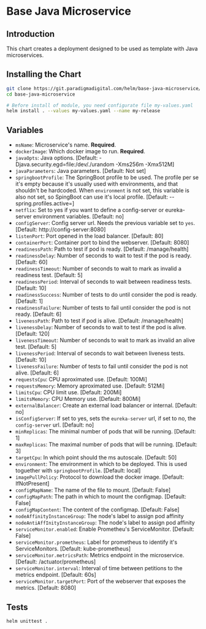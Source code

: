 # Base Java Microservice

## Introduction
This chart creates a deployment designed to be used as template with Java microservices.

## Installing the Chart
```bash
git clone https://git.paradigmadigital.com/helm/base-java-microservice/
cd base-java-microservice

# Before install of module, you need configurate file my-values.yaml
helm install . --values my-values.yaml --name my-release
```

## Variables

* `msName`: Microservice's name. **Required**.
* `dockerImage`: Which docker image to run. **Required**.
* `javaOpts`: Java options. [Default: -Djava.security.egd=file:/dev/./urandom
  -Xms256m -Xmx512M]
* `javaParameters`: Java parameters. [Default: Not set]
* `springbootProfile`: The SpringBoot profile to be used. The profile per se
  it's empty because it's usually used with environments, and that shouldn't be
  hardcoded. When `environment` is not set, this variable is also not set, so
  SpingBoot can use it's local profile. [Default: --spring.profiles.active=]
* `netflix`: Set to yes if you want to define a config-server or eureka-server
  environment variables. [Default: no]
* `configServer`: Config server url. Needs the previous variable set to `yes`.
  [Default: http://config-server:8080]
* `listenPort`: Port opened in the load balancer. [Default: 80]
* `containerPort`: Container port to bind the webserver. [Default: 8080]
* `readinessPath`: Path to test if pod is ready. [Default: /manage/health]
* `readinessDelay`: Number of seconds to wait to test if the pod is ready.
  [Default: 60]
* `readinessTimeout`: Number of seconds to wait to mark as invalid a readiness
  test. [Default: 5]
* `readinessPeriod`: Interval of seconds to wait between readiness tests.
  [Default: 10]
* `readinessSuccess`: Number of tests to do until consider the pod is ready.
  [Default: 1]
* `readinessFailure`: Number of tests to fail until consider the pod is not
  ready. [Default: 6]
* `livenessPath`: Path to test if pod is alive. [Default: /manage/health]
* `livenessDelay`: Number of seconds to wait to test if the pod is alive.
  [Default: 120]
* `livenessTimeout`: Number of seconds to wait to mark as invalid an alive test.
  [Default: 5]
* `livenessPeriod`: Interval of seconds to wait between liveness tests.
  [Default: 10]
* `livenessFailure`: Number of tests to fail until consider the pod is not
  alive. [Default: 6]
* `requestsCpu`: CPU aproximated use. [Default: 100Mi]
* `requestsMemory`: Memory aproximated use. [Default: 512Mi]
* `limitsCpu`: CPU limit use. [Default: 200Mi]
* `limitsMemory`: CPU Memory use. [Default: 800Mi]
* `externalBalancer`: Create an external load balancer or internal. [Default:
  no]
* `isConfigServer`: If set to yes, sets the `eureka-server` url, if set to no,
  the `config-server` url. [Default: no]
* `minReplicas`: The minimal number of pods that will be running. [Default: 1]
* `maxReplicas`: The maximal number of pods that will be running. [Default: 3]
* `targetCpu`: In which point should the ms autoscale. [Default: 50]
* `environment`: The environment in which to be deployed. This is used toguether
  with `springbootProfile`. [Default: local]
* `imagePullPolicy`: Protocol to download the docker image. [Default:
  IfNotPresent]
* `configMapName`: The name of the file to mount. [Default: False]
* `configMapPath`: The path in which to mount the configmap. [Default: False]
* `configMapContent`: The content of the configmap. [Default: False]
* `nodeAffinityInstanceGroup`: The node's label to assign pod affinity
* `nodeAntiAffInityInstanceGroup`: The node's label to assign pod affinity
* `serviceMonitor.enabled`: Enable Prometheu's ServiceMonitor. [Default: False]
* `serviceMonitor.prometheus`: Label for prometheus to identify it's
  ServiceMonitors. [Default: kube-prometheus]
* `serviceMonitor.metricsPath`: Metrics endpoint in the microservice. [Default:
  /actuator/prometheus]
* `serviceMonitor.interval`: Interval of time between petitions to the metrics
  endpoint. [Default: 60s]
* `serviceMonitor.targetPort`: Port of the webserver that exposes the metrics.
  [Default: 8080]

## Tests

```bash
helm unittest .
```
